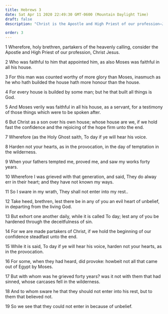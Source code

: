 ```yaml
---
title: Hebrews 3
date: Sat Apr 11 2020 22:49:30 GMT-0600 (Mountain Daylight Time)
draft: false
description: "Christ is the Apostle and High Priest of our profession—Jesus, being the Son, is more than a servant—Now is the time and the day of our salvation."

order: 3
---
```

    
1 Wherefore, holy brethren, partakers of the heavenly calling, consider the Apostle and High Priest of our profession, Christ Jesus.

2 Who was faithful to him that appointed him, as also Moses was faithful in all his house.

3 For this man was counted worthy of more glory than Moses, inasmuch as he who hath builded the house hath more honour than the house.

4 For every house is builded by some man; but he that built all things is God.

5 And Moses verily was faithful in all his house, as a servant, for a testimony of those things which were to be spoken after.

6 But Christ as a son over his own house; whose house are we, if we hold fast the confidence and the rejoicing of the hope firm unto the end.

7 Wherefore (as the Holy Ghost saith, To day if ye will hear his voice.

8 Harden not your hearts, as in the provocation, in the day of temptation in the wilderness.

9 When your fathers tempted me, proved me, and saw my works forty years.

10 Wherefore I was grieved with that generation, and said, They do alway err in their heart; and they have not known my ways.

11 So I sware in my wrath, They shall not enter into my rest..

12 Take heed, brethren, lest there be in any of you an evil heart of unbelief, in departing from the living God.

13 But exhort one another daily, while it is called To day; lest any of you be hardened through the deceitfulness of sin.

14 For we are made partakers of Christ, if we hold the beginning of our confidence steadfast unto the end.

15 While it is said, To day if ye will hear his voice, harden not your hearts, as in the provocation.

16 For some, when they had heard, did provoke: howbeit not all that came out of Egypt by Moses.

17 But with whom was he grieved forty years? was it not with them that had sinned, whose carcases fell in the wilderness.

18 And to whom sware he that they should not enter into his rest, but to them that believed not.

19 So we see that they could not enter in because of unbelief.
